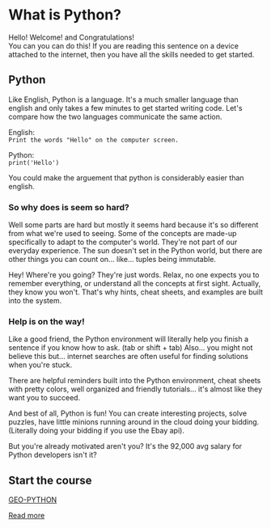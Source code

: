 # What is Python?

Hello! Welcome! and Congratulations!  
You can you can do this! If you are reading this sentence on a device attached to the internet, then you have all the skills needed to get started. 

Python
------  
Like English, Python is a language. It's a much smaller language than english and only takes a few minutes to get started writing code. Let's compare how the two languages communicate the same action.  

English:   
```Print the words "Hello" on the computer screen.``` 
  
Python:  
```print('Hello')```

You could make the arguement that python is considerably easier than english.

### So why does is seem so hard? 
Well some parts are hard but mostly it seems hard because it's so different from what we're used to seeing. Some of the concepts are made-up specifically to adapt to the computer's world. They're not part of our everyday experience. The sun doesn't set in the Python world, but there are other things you can count on... like... tuples being immutable.  

Hey! Where're you going? They're just words. Relax, no one expects you to remember everything, or understand all the concepts at first sight. Actually, they know you won't. That's why hints, cheat sheets, and examples are built into the system.

### Help is on the way!
Like a good friend, the Python environment  will literally help you finish a sentence if you know how to ask. (tab or shift + tab) Also... you might not believe this but... internet searches are often useful for finding solutions when you're stuck.

There are helpful reminders built into the Python environment, cheat sheets with pretty colors, well organized and friendly tutorials... it's almost like they want you to succeed. 

And best of all, Python is fun! You can create interesting projects, solve puzzles, have little minions running around in the cloud doing your bidding. (Literally doing your bidding if you use the Ebay api).

But you're already motivated aren't you? It's the 92,000 avg salary for Python developers isn't it?

## Start the course
[  GEO-PYTHON  ](https://geo-python-site.readthedocs.io/en/latest/)  

[  Read more  ](read_more.md)  
